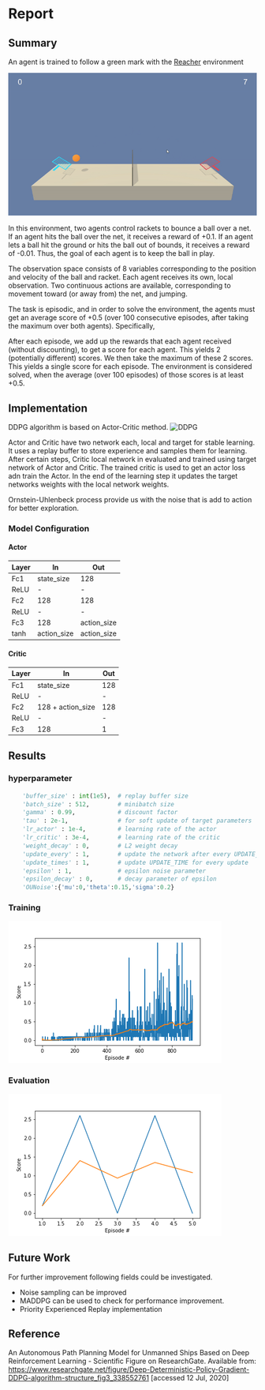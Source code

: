 # Report

## Summary

An agent is trained to follow a green mark with the [Reacher](https://github.com/Unity-Technologies/ml-agents/blob/master/docs/Learning-Environment-Examples.md#reacher) environment

![Trained gif](ReportArtifacts/trained.gif)

In this environment, two agents control rackets to bounce a ball over a net. If an agent hits the ball over the net, it receives a reward of +0.1. If an agent lets a ball hit the ground or hits the ball out of bounds, it receives a reward of -0.01. Thus, the goal of each agent is to keep the ball in play.

The observation space consists of 8 variables corresponding to the position and velocity of the ball and racket. Each agent receives its own, local observation. Two continuous actions are available, corresponding to movement toward (or away from) the net, and jumping.

The task is episodic, and in order to solve the environment, the agents must get an average score of +0.5 (over 100 consecutive episodes, after taking the maximum over both agents). Specifically,

After each episode, we add up the rewards that each agent received (without discounting), to get a score for each agent. This yields 2 (potentially different) scores. We then take the maximum of these 2 scores.
This yields a single score for each episode.
The environment is considered solved, when the average (over 100 episodes) of those scores is at least +0.5.

## Implementation

DDPG algorithm is based on Actor-Critic method. 
![DDPG](https://www.researchgate.net/publication/338552761/figure/fig3/AS:846869919956992@1578920931494/Deep-Deterministic-Policy-Gradient-DDPG-algorithm-structure.png)

Actor and Critic have two network each, local and target for stable learning. It uses a replay buffer to store experience and samples them for learning. After certain steps, Critic local network in evaluated and trained using target network of Actor and Critic. The trained critic is used to get an actor loss adn train the Actor. In the end of the learning step it updates the target networks weights with the local network weights.

Ornstein-Uhlenbeck process provide us with the noise that is add to action for better exploration.



### Model Configuration
#### Actor
| Layer | In | Out
| ----------- | ----------- |----------- |
| Fc1 | state_size | 128
| ReLU | - | -
| Fc2 | 128 | 128
| ReLU | - | -
| Fc3 | 128 | action_size
| tanh | action_size | action_size

#### Critic
| Layer | In | Out
| ----------- | ----------- |----------- |
| Fc1 | state_size | 128
| ReLU | - | -
| Fc2 | 128 + action_size | 128
| ReLU | - | -
| Fc3 | 128 | 1



## Results
### hyperparameter
```python
    'buffer_size' : int(1e5),  # replay buffer size
    'batch_size' : 512,        # minibatch size
    'gamma' : 0.99,            # discount factor
    'tau' : 2e-1,              # for soft update of target parameters
    'lr_actor' : 1e-4,         # learning rate of the actor 
    'lr_critic' : 3e-4,        # learning rate of the critic
    'weight_decay' : 0,        # L2 weight decay
    'update_every' : 1,        # update the network after every UPDATE_EVERY timestep
    'update_times' : 1,        # update UPDATE_TIME for every update
    'epsilon' : 1,             # epsilon noise parameter
    'epsilon_decay' : 0,       # decay parameter of epsilon
    'OUNoise':{'mu':0,'theta':0.15,'sigma':0.2}
```

### Training 
![train result](ReportArtifacts/train.png)

### Evaluation 
![eval result](ReportArtifacts/eval.png)

## Future Work
For further improvement following fields could be investigated.

* Noise sampling can be improved 
* MADDPG can be used to check for performance improvement.
* Priority Experienced Replay implementation


## Reference

An Autonomous Path Planning Model for Unmanned Ships Based on Deep Reinforcement Learning - Scientific Figure on ResearchGate. Available from: https://www.researchgate.net/figure/Deep-Deterministic-Policy-Gradient-DDPG-algorithm-structure_fig3_338552761 [accessed 12 Jul, 2020]